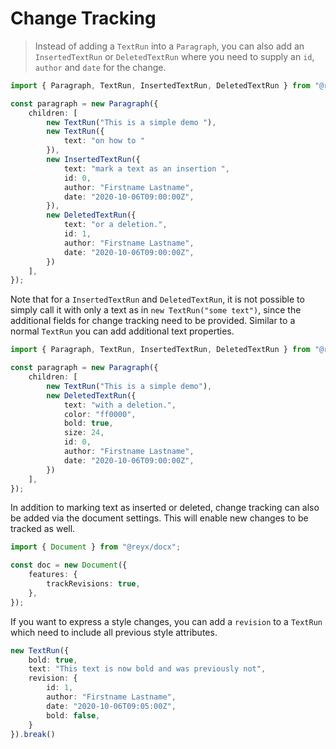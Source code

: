 # Change Tracking

> Instead of adding a `TextRun` into a `Paragraph`, you can also add an `InsertedTextRun` or `DeletedTextRun` where you need to supply an `id`, `author` and `date` for the change.

```ts
import { Paragraph, TextRun, InsertedTextRun, DeletedTextRun } from "@reyx/docx";

const paragraph = new Paragraph({
    children: [
        new TextRun("This is a simple demo "),
        new TextRun({
            text: "on how to "
        }),
        new InsertedTextRun({
            text: "mark a text as an insertion ",
            id: 0,
            author: "Firstname Lastname",
            date: "2020-10-06T09:00:00Z",
        }),
        new DeletedTextRun({
            text: "or a deletion.",
            id: 1,
            author: "Firstname Lastname",
            date: "2020-10-06T09:00:00Z",
        })
    ],
});
```

Note that for a `InsertedTextRun` and `DeletedTextRun`, it is not possible to simply call it with only a text as in `new TextRun("some text")`, since the additional fields for change tracking need to be provided. Similar to a normal `TextRun` you can add additional text properties.

```ts
import { Paragraph, TextRun, InsertedTextRun, DeletedTextRun } from "@reyx/docx";

const paragraph = new Paragraph({
    children: [
        new TextRun("This is a simple demo"),
        new DeletedTextRun({
            text: "with a deletion.",
            color: "ff0000",
            bold: true,
            size: 24,
            id: 0,
            author: "Firstname Lastname",
            date: "2020-10-06T09:00:00Z",
        })
    ],
});
```

In addition to marking text as inserted or deleted, change tracking can also be added via the document settings. This will enable new changes to be tracked as well.

```ts
import { Document } from "@reyx/docx";

const doc = new Document({
    features: {
        trackRevisions: true,
    },
});
```

If you want to express a style changes, you can add a `revision` to a `TextRun` which need to include all previous style attributes.

```ts
new TextRun({
    bold: true,
    text: "This text is now bold and was previously not",
    revision: {
        id: 1,
        author: "Firstname Lastname",
        date: "2020-10-06T09:05:00Z",
        bold: false,
    }
}).break()
````
